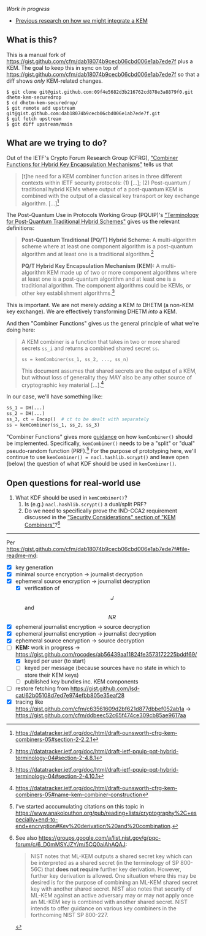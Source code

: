 *Work in progress*


* [Previous research on how we might integrate a KEM][2024-10-03-update]


[2024-10-03-update]: https://docs.google.com/document/d/15Lmb1wbmTaXA1FmEOrA0OZL1c2x2Ts2j08nNxuyyhKQ/edit


## What is this?

This is a manual fork of
<https://gist.github.com/cfm/dab18074b9cecb06cbd006e1ab7ede7f> plus a KEM.  The
goal to keep this in sync on top of
<https://gist.github.com/cfm/dab18074b9cecb06cbd006e1ab7ede7f> so that a diff
shows *only* KEM-related changes.

```sh-session
$ git clone git@gist.github.com:09f4e5682d3b216762cd878e3a8879f0.git dhetm-kem-securedrop
$ cd dhetm-kem-securedrop/
$ git remote add upstream git@gist.github.com:dab18074b9cecb06cbd006e1ab7ede7f.git
$ git fetch upstream
$ git diff upstream/main
```


## What are we trying to do?

Out of the IETF's Crypto Forum Research Group (CFRG), ["Combiner Functions for
Hybrid Key Encapsulation Mechanisms"][draft-ounsworth-cfrg-kem-combiners] tells
us that

> [t]he need for a KEM combiner function arises in three different contexts
> within IETF security protocols:  (1) [...]; (2) Post-quantum / traditional
> hybrid KEMs where output of a post-quantum KEM is combined with the output of
> a classical key transport or key exchange algorithm.  [...][^1]

The Post-Quantum Use in Protocols Working Group (PQUIP)'s ["Terminology for
Post-Quantum Traditional Hybrid
Schemes"][draft-ietf-pquip-pqt-hybrid-terminology] gives us the relevant
definitions:

> **Post-Quantum Traditional (PQ/T) Hybrid Scheme:**  A multi-algorithm scheme
> where at least one component algorithm is a post-quantum algorithm and at
> least one is a traditional algorithm.[^2]
>
> **PQ/T Hybrid Key Encapsulation Mechanism (KEM):**  A multi-algorithm KEM
> made up of two or more component algorithms where at least one is a
> post-quantum algorithm and at least one is a traditional algorithm. The
> component algorithms could be KEMs, or other key establishment
> algorithms.[^3]

This is important.  We are not merely *adding* a KEM *to* DHETM (a non-KEM key
exchange).  We are effectively transforming DHETM *into* a KEM.

And then "Combiner Functions" gives us the general principle of what we're
doing here:

> A KEM combiner is a function that takes in two or more shared secrets `ss_i`
> and returns a combined shared secret `ss`.
>
>     ss = kemCombiner(ss_1, ss_2, ..., ss_n)
>
> This document assumes that shared secrets are the output of a KEM, but
> without loss of generality they MAY also be any other source of cryptographic
> key material [...].[^4]

In our case, we'll have something like:

```python
ss_1 = DH(...)
ss_2 = DH(...)
ss_3, ct = Encap()  # ct to be dealt with separately
ss = kemCombiner(ss_1, ss_2, ss_3)
```

"Combiner Functions" gives more [guidance][kem-combiner-construction] on how
`kemCombiner()` should be implemented.  Specifically, `kemCombiner()` needs to
be a "split" or "dual" pseudo-random function (PRF).[^5]  For the purpose of
prototyping here, we'll continue to use `kemCombiner() = nacl.hashlib.scrypt()`
and leave open (below) the question of what KDF should be used in
`kemCombiner()`.


[draft-ietf-pquip-pqt-hybrid-terminology]: https://datatracker.ietf.org/doc/html/draft-ietf-pquip-pqt-hybrid-terminology-04

[draft-ounsworth-cfrg-kem-combiners]: https://datatracker.ietf.org/doc/html/draft-ounsworth-cfrg-kem-combiners-05

[kem-combiner-construction]: https://datatracker.ietf.org/doc/html/draft-ounsworth-cfrg-kem-combiners-05#name-kem-combiner-construction

[^1]: https://datatracker.ietf.org/doc/html/draft-ounsworth-cfrg-kem-combiners-05#section-2-2.2.1

[^2]: https://datatracker.ietf.org/doc/html/draft-ietf-pquip-pqt-hybrid-terminology-04#section-2-4.8.1

[^3]: https://datatracker.ietf.org/doc/html/draft-ietf-pquip-pqt-hybrid-terminology-04#section-2-4.10.1

[^4]: https://datatracker.ietf.org/doc/html/draft-ounsworth-cfrg-kem-combiners-05#name-kem-combiner-construction

[^5]: I've started acccumulating citations on this topic in <https://www.anakolouthon.org/pub/reading+lists/cryptography%2C+especially+end-to-end+encryption#Key%20derivation%20and%20combination>.


## Open questions for real-world use

1. What KDF should be used in `kemCombiner()`?
    1. Is (e.g.) `nacl.hashlib.scrypt()` a dual/split PRF?
    2. Do we need to specifically prove the IND-CCA2 requirement discussed in the ["Security Considerations" section of "KEM Combiners"](https://datatracker.ietf.org/doc/html/draft-ounsworth-cfrg-kem-combiners-05#name-security-considerations)?[^6]


[^6]: See also <https://groups.google.com/a/list.nist.gov/g/pqc-forum/c/6_D0mMSYJZY/m/5CQ0aiAhAQAJ>:
    > NIST notes that ML-KEM outputs a shared secret key which can be interpreted as a shared secret (in the terminology of SP 800-56C) that **does not require** further key derivation.  However, further key derivation is allowed. One situation where this may be desired is for the purpose of combining an ML-KEM shared secret key with another shared secret.  NIST also notes that security of ML-KEM against an active adversary may or may not apply once an ML-KEM key is combined with another shared secret.  NIST intends to offer guidance on various key combiners in the forthcoming NIST SP 800-227.


---

Per <https://gist.github.com/cfm/dab18074b9cecb06cbd006e1ab7ede7f#file-readme-md>:

- [x] key generation
- [x] minimal source encryption → journalist decryption
- [x] ephemeral source encryption → journalist decryption
  - [x] verification of $$J$$ and $$NR$$
- [x] ephemeral journalist encryption → source decryption
- [x] ephemeral journalist encryption → journalist decryption
- [x] ephemeral source encryption → source decryption
- [ ] **KEM:** work in progress → https://gist.github.com/rocodes/ab56439aa11824fe3573172225bddf69/
    - [x] keyed per user (to start)
    - [ ] keyed per message (because sources have no state in which to store their KEM keys)
    - [ ] published key bundles inc. KEM components
- [ ] restore fetching from <https://gist.github.com/lsd-cat/62b05108d7ed7e974efbb805e35eaf28>
- [x] tracing like <https://gist.github.com/cfm/c63561609d2bf621d877dbbef052ab1a> → <https://gist.github.com/cfm/ddbeec52c65f474ce309cb85ae9617aa>
